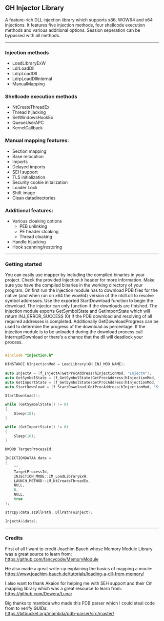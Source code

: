 ## GH Injector Library

A feature-rich DLL injection library which supports x86, WOW64 and x64 injections.
It features five injection methods, four shellcode execution methods and various additional options.
Session seperation can be bypassed with all methods.

----

### Injection methods

- LoadLibraryExW
- LdrLoadDll
- LdrpLoadDll
- LdrpLoadDllInternal
- ManualMapping

### Shellcode execution methods

- NtCreateThreadEx
- Thread hijacking
- SetWindowsHookEx
- QueueUserAPC
- KernelCallback

### Manual mapping features:

- Section mapping
- Base relocation
- Imports
- Delayed imports
- SEH support
- TLS initialization
- Security cookie initalization
- Loader Lock
- Shift image
- Clean datadirectories

### Additional features:

- Various cloaking options
	- PEB unlinking
	- PE header cloaking
	- Thread cloaking
- Handle hijacking
- Hook scanning/restoring

----

### Getting started

You can easily use mapper by including the compiled binaries in your project. Check the provided Injection.h header for more information.
Make sure you have the compiled binaries in the working directory of your program.
On first run the injection module has to download PDB files for the native (and when run on x64 the wow64) version of the ntdll.dll to resolve symbol addresses. Use the exported StartDownload function to begin the download.
The injector can only function if the downloads are finished. The injection module exports GetSymbolState and GetImportState which will return INJ_ERROR_SUCCESS (0) if the PDB download and resolving of all required addresses is completed.
Additionally GetDownloadProgress can be used to determine the progress of the download as percentage. If the injection module is to be unloaded during the download process call InterruptDownload or there's a chance that the dll will deadlock your process.

```cpp

#include "Injection.h"

HINSTANCE hInjectionMod = LoadLibrary(GH_INJ_MOD_NAME);
	
auto InjectA = (f_InjectA)GetProcAddress(hInjectionMod, "InjectA");
auto GetSymbolState = (f_GetSymbolState)GetProcAddress(hInjectionMod, "GetSymbolState");
auto GetImportState = (f_GetSymbolState)GetProcAddress(hInjectionMod, "GetImportState");
auto StartDownload = (f_StartDownload)GetProcAddress(hInjectionMod, "StartDownload");

StartDownload();

while (GetSymbolState() != 0)
{
	Sleep(10);
}

while (GetImportState() != 0)
{
	Sleep(10);
}

DWORD TargetProcessId;

INJECTIONDATAA data =
{
	"",
	TargetProcessId,
	INJECTION_MODE::IM_LoadLibraryExW,
	LAUNCH_METHOD::LM_NtCreateThreadEx,
	NULL,
	0,
	NULL,
	true
};

strcpy(data.szDllPath, DllPathToInject);

InjectA(&data);

```

---

### Credits

First of all I want to credit Joachim Bauch whose Memory Module Library was a great source to learn from:  
https://github.com/fancycode/MemoryModule

He also made a great write-up explaining the basics of mapping a moule:  
https://www.joachim-bauch.de/tutorials/loading-a-dll-from-memory/

I also want to thank Akaion for helping me with SEH support and their C# mapping library which was a great resource to learn from:  
https://github.com/Dewera/Lunar

Big thanks to mambda who made this PDB parser which I could steal code from to verify GUIDs:  
https://bitbucket.org/mambda/pdb-parser/src/master/
